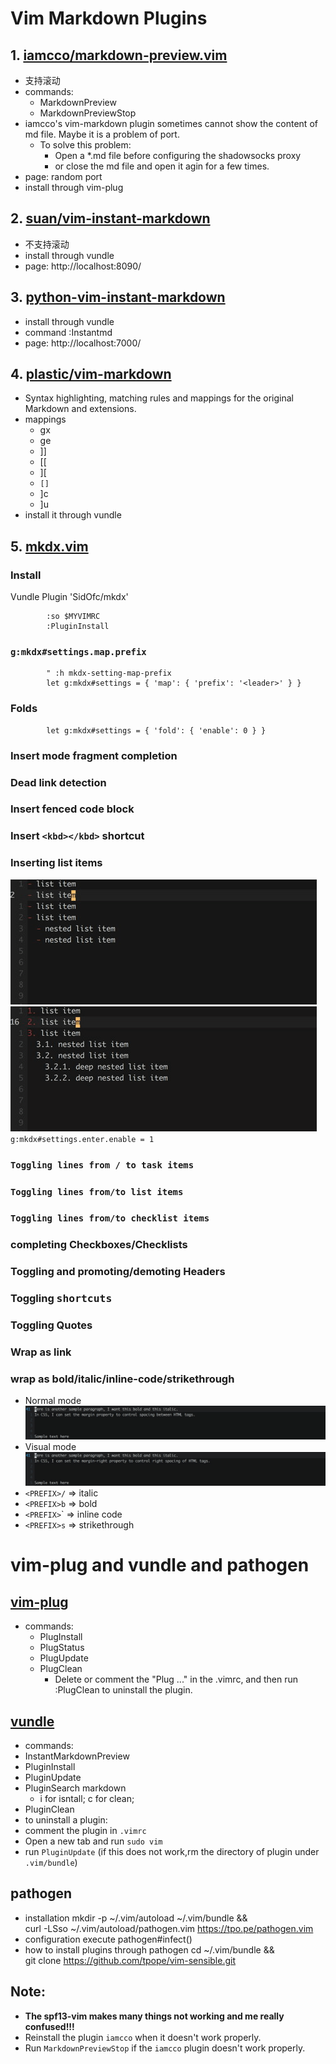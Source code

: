 # Vim Markdown Plugins
## 1. [iamcco/markdown-preview.vim](https://github.com/iamcco/markdown-preview.vim)
* 支持滚动
* commands:
    * MarkdownPreview
    * MarkdownPreviewStop
* iamcco's vim-markdown plugin sometimes cannot show the content of md file. Maybe it is a problem of port. 
    * To solve this problem:
        * Open a *.md file before configuring the shadowsocks proxy
        * or close the md file and open it agin for a few times.
* page: random port
* install through vim-plug
## 2. [suan/vim-instant-markdown](https://github.com/suan/vim-instant-markdown)
* 不支持滚动
* install through vundle
* page: http://localhost:8090/
## 3. [python-vim-instant-markdown](https://github.com/isnowfy/python-vim-instant-markdown)
* install through vundle
* command :Instantmd
* page: http://localhost:7000/
## 4. [plastic/vim-markdown](https://github.com/plasticboy/vim-markdown)
* Syntax highlighting, matching rules and mappings for the original Markdown and extensions.
* mappings
    * gx
    * ge
    * ]]
    * [[
    * ][
    * `[]`
    * ]c
    * ]u
 * install it through vundle
## 5. [mkdx.vim](https://github.com/SidOfc/mkdx)
### Install
Vundle
            Plugin 'SidOfc/mkdx'

            :so $MYVIMRC
            :PluginInstall

### `g:mkdx#settings.map.prefix`
            " :h mkdx-setting-map-prefix
            let g:mkdx#settings = { 'map': { 'prefix': '<leader>' } }
### Folds
            let g:mkdx#settings = { 'fold': { 'enable': 0 } }

### Insert mode fragment completion
### Dead link detection
### Insert fenced code block
### Insert `<kbd></kbd>` shortcut
### Inserting list items
![Unordered](vim-mkdx-unordered-list.gif)
![Numbered list](vim-mkdx-numbered-list.gif)
`g:mkdx#settings.enter.enable = 1`

### `Toggling lines from / to task items`
### `Toggling lines from/to list items`
### `Toggling lines from/to checklist items`
### completing Checkboxes/Checklists
### Toggling and promoting/demoting Headers
### Toggling <kbd/> shortcuts
### Toggling Quotes
### Wrap as link
### wrap as bold/italic/inline-code/strikethrough
* Normal mode
    ![normal mode](vim-mkdx-wrap-text-normal.gif)
* Visual mode
    ![Visual mode](vim-mkdx-wrap-text-visual.gif)
* `<PREFIX>/` => italic
* `<PREFIX>b` => bold
* `<PREFIX>`\` => inline code
* `<PREFIX>s` => strikethrough

# vim-plug and vundle and pathogen
## [vim-plug](https://github.com/junegunn/vim-plug) 
* commands:
  * PlugInstall
  * PlugStatus
  * PlugUpdate
  * PlugClean
    * Delete or comment the "Plug ..." in the .vimrc, and then run :PlugClean to uninstall the plugin.
## [vundle](https://github.com/VundleVim/Vundle.vim)
* commands:
 * InstantMarkdownPreview 
 * PluginInstall
 * PluginUpdate
 * PluginSearch markdown
   * i for isntall; c for clean; 
 * PluginClean
 * to uninstall a plugin:
  * comment the plugin in `.vimrc`
  * Open a new tab and run `sudo vim`
  * run `PluginUpdate` (if this does not work,rm the directory of plugin under `.vim/bundle`)
## pathogen
* installation
mkdir -p ~/.vim/autoload ~/.vim/bundle && \
curl -LSso ~/.vim/autoload/pathogen.vim https://tpo.pe/pathogen.vim
* configuration
    execute pathogen#infect()
* how to install plugins through pathogen 
    cd ~/.vim/bundle && \
    git clone https://github.com/tpope/vim-sensible.git
## Note:
* **The spf13-vim makes many things not working and me really confused!!!**
* Reinstall the plugin `iamcco` when it doesn't work properly.
* Run `MarkdownPreviewStop` if the `iamcco` plugin doesn't work properly.
